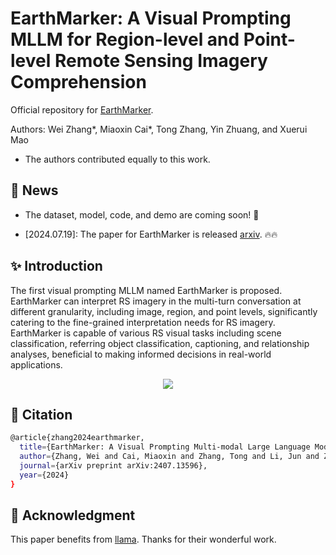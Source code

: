 #  EarthMarker: A Visual Prompting MLLM for Region-level and Point-level Remote Sensing Imagery Comprehension

Official repository for [EarthMarker](https://arxiv.org/abs/2407.13596). 

Authors: Wei Zhang*, Miaoxin Cai*, Tong Zhang, Yin Zhuang, and Xuerui Mao
* The authors contributed equally to this work.
  
## :mega: News
- The dataset, model, code, and demo are coming soon! :rocket:
* [2024.07.19]: The paper for EarthMarker is released [arxiv](https://arxiv.org/abs/2407.13596). :fire::fire:


##  :sparkles: Introduction
The first visual prompting MLLM named EarthMarker is proposed. EarthMarker can interpret RS imagery in the multi-turn conversation at different granularity, including image, region, and point levels, significantly catering to the fine-grained interpretation needs for RS imagery. EarthMarker is capable of various RS visual tasks including scene classification, referring object classification, captioning, and relationship analyses, beneficial to making informed decisions in real-world applications.
 <div align="center">
  <img src="VP-example.png">
</div>


## :bookmark: Citation
```bash
@article{zhang2024earthmarker,
  title={EarthMarker: A Visual Prompting Multi-modal Large Language Model for Remote Sensing},
  author={Zhang, Wei and Cai, Miaoxin and Zhang, Tong and Li, Jun and Zhuang, Yin and Mao, Xuerui},
  journal={arXiv preprint arXiv:2407.13596},
  year={2024}
}
```

## :memo: Acknowledgment
This paper benefits from [llama](https://github.com/facebookresearch/llama). Thanks for their wonderful work.



